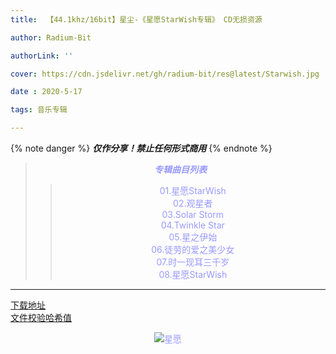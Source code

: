 ```yaml
---
title:  【44.1khz/16bit】星尘-《星愿StarWish专辑》 CD无损资源

author: Radium-Bit

authorLink: ''

cover: https://cdn.jsdelivr.net/gh/radium-bit/res@latest/Starwish.jpg

date : 2020-5-17

tags: 音乐专辑

---
```

{% note danger %}
***仅作分享！禁止任何形式商用***
{% endnote %}

<div align='center' ><font color=#9999FF >

><font color=#9999FF >***专辑曲目列表***
>><font color=#9999FF >01.星愿StarWish   
>>02.观星者  
>>03.Solar Storm  
>>04.Twinkle Star  
>>05.星之伊始  
>>06.徒劳的爱之美少女  
>>07.时一现耳三千岁  
>>08.星愿StarWish

***
</font>
<div align='left' >


[下载地址](https://radium-bit.lanzous.com/b00zaamzi)  
[文件校验哈希值](https://radium-bit.lanzous.com/icprtib)
</div>

![星愿](https://cdn.jsdelivr.net/gh/radium-bit/res@latest/Starwish.jpg)
